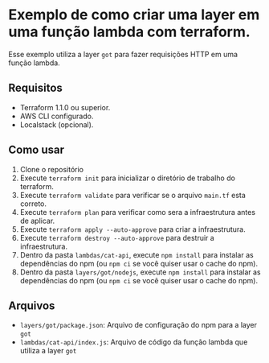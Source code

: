 # Exemplo de como criar uma layer em uma função lambda com terraform.

Esse exemplo utiliza a layer `got` para fazer requisições HTTP em uma função lambda.

## Requisitos

* Terraform 1.1.0 ou superior.
* AWS CLI configurado.
* Localstack (opcional).

## Como usar

1. Clone o repositório
2. Execute `terraform init` para inicializar o diretório de trabalho do terraform.
3. Execute `terraform validate` para verificar se o arquivo `main.tf` esta correto.
4. Execute `terraform plan` para verificar como sera a infraestrutura antes de aplicar.
3. Execute `terraform apply --auto-approve` para criar a infraestrutura.
4. Execute `terraform destroy --auto-approve` para destruir a infraestrutura.
5. Dentro da pasta `lambdas/cat-api`, execute `npm install` para instalar as dependências do npm (ou `npm ci` se você quiser usar o cache do npm).
6. Dentro da pasta `layers/got/nodejs`, execute `npm install` para instalar as dependências do npm (ou `npm ci` se você quiser usar o cache do npm).

## Arquivos

* `layers/got/package.json`: Arquivo de configuração do npm para a layer `got`
* `lambdas/cat-api/index.js`: Arquivo de código da função lambda que utiliza a layer `got`

